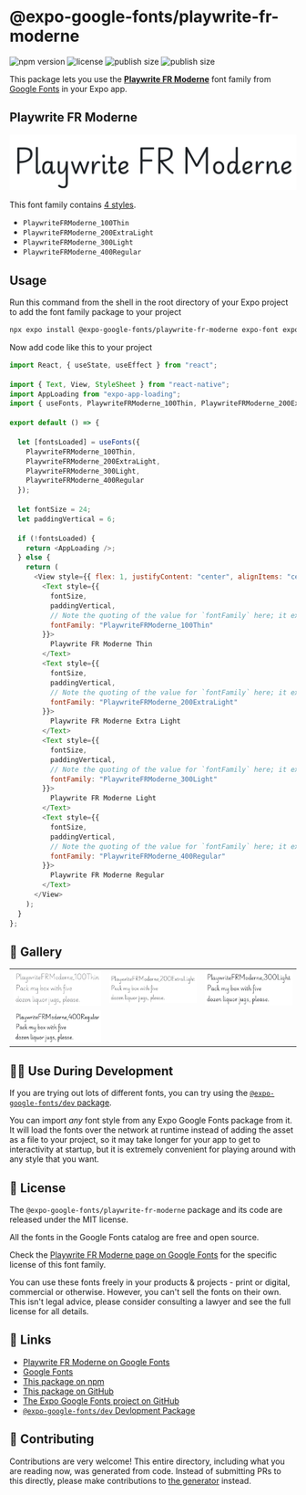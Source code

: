 # @expo-google-fonts/playwrite-fr-moderne

![npm version](https://flat.badgen.net/npm/v/@expo-google-fonts/playwrite-fr-moderne)
![license](https://flat.badgen.net/github/license/expo/google-fonts)
![publish size](https://flat.badgen.net/packagephobia/install/@expo-google-fonts/playwrite-fr-moderne)
![publish size](https://flat.badgen.net/packagephobia/publish/@expo-google-fonts/playwrite-fr-moderne)

This package lets you use the [**Playwrite FR Moderne**](https://fonts.google.com/specimen/Playwrite+FR+Moderne) font family from [Google Fonts](https://fonts.google.com/) in your Expo app.

## Playwrite FR Moderne

![Playwrite FR Moderne](./font-family.png)

This font family contains [4 styles](#-gallery).

- `PlaywriteFRModerne_100Thin`
- `PlaywriteFRModerne_200ExtraLight`
- `PlaywriteFRModerne_300Light`
- `PlaywriteFRModerne_400Regular`

## Usage

Run this command from the shell in the root directory of your Expo project to add the font family package to your project

```sh
npx expo install @expo-google-fonts/playwrite-fr-moderne expo-font expo-app-loading
```

Now add code like this to your project

```js
import React, { useState, useEffect } from "react";

import { Text, View, StyleSheet } from "react-native";
import AppLoading from "expo-app-loading";
import { useFonts, PlaywriteFRModerne_100Thin, PlaywriteFRModerne_200ExtraLight, PlaywriteFRModerne_300Light, PlaywriteFRModerne_400Regular } from '@expo-google-fonts/playwrite-fr-moderne';

export default () => {

  let [fontsLoaded] = useFonts({
    PlaywriteFRModerne_100Thin, 
    PlaywriteFRModerne_200ExtraLight, 
    PlaywriteFRModerne_300Light, 
    PlaywriteFRModerne_400Regular
  });

  let fontSize = 24;
  let paddingVertical = 6;

  if (!fontsLoaded) {
    return <AppLoading />;
  } else {
    return (
      <View style={{ flex: 1, justifyContent: "center", alignItems: "center" }}>
        <Text style={{
          fontSize,
          paddingVertical,
          // Note the quoting of the value for `fontFamily` here; it expects a string!
          fontFamily: "PlaywriteFRModerne_100Thin"
        }}>
          Playwrite FR Moderne Thin
        </Text>
        <Text style={{
          fontSize,
          paddingVertical,
          // Note the quoting of the value for `fontFamily` here; it expects a string!
          fontFamily: "PlaywriteFRModerne_200ExtraLight"
        }}>
          Playwrite FR Moderne Extra Light
        </Text>
        <Text style={{
          fontSize,
          paddingVertical,
          // Note the quoting of the value for `fontFamily` here; it expects a string!
          fontFamily: "PlaywriteFRModerne_300Light"
        }}>
          Playwrite FR Moderne Light
        </Text>
        <Text style={{
          fontSize,
          paddingVertical,
          // Note the quoting of the value for `fontFamily` here; it expects a string!
          fontFamily: "PlaywriteFRModerne_400Regular"
        }}>
          Playwrite FR Moderne Regular
        </Text>
      </View>
    );
  }
};
```

## 🔡 Gallery


||||
|-|-|-|
|![PlaywriteFRModerne_100Thin](./PlaywriteFRModerne_100Thin.ttf.png)|![PlaywriteFRModerne_200ExtraLight](./PlaywriteFRModerne_200ExtraLight.ttf.png)|![PlaywriteFRModerne_300Light](./PlaywriteFRModerne_300Light.ttf.png)||
|![PlaywriteFRModerne_400Regular](./PlaywriteFRModerne_400Regular.ttf.png)||||


## 👩‍💻 Use During Development

If you are trying out lots of different fonts, you can try using the [`@expo-google-fonts/dev` package](https://github.com/expo/google-fonts/tree/master/font-packages/dev#readme).

You can import _any_ font style from any Expo Google Fonts package from it. It will load the fonts over the network at runtime instead of adding the asset as a file to your project, so it may take longer for your app to get to interactivity at startup, but it is extremely convenient for playing around with any style that you want.


## 📖 License

The `@expo-google-fonts/playwrite-fr-moderne` package and its code are released under the MIT license.

All the fonts in the Google Fonts catalog are free and open source.

Check the [Playwrite FR Moderne page on Google Fonts](https://fonts.google.com/specimen/Playwrite+FR+Moderne) for the specific license of this font family.

You can use these fonts freely in your products & projects - print or digital, commercial or otherwise. However, you can't sell the fonts on their own. This isn't legal advice, please consider consulting a lawyer and see the full license for all details.

## 🔗 Links

- [Playwrite FR Moderne on Google Fonts](https://fonts.google.com/specimen/Playwrite+FR+Moderne)
- [Google Fonts](https://fonts.google.com/)
- [This package on npm](https://www.npmjs.com/package/@expo-google-fonts/playwrite-fr-moderne)
- [This package on GitHub](https://github.com/expo/google-fonts/tree/master/font-packages/playwrite-fr-moderne)
- [The Expo Google Fonts project on GitHub](https://github.com/expo/google-fonts)
- [`@expo-google-fonts/dev` Devlopment Package](https://github.com/expo/google-fonts/tree/master/font-packages/dev)

## 🤝 Contributing

Contributions are very welcome! This entire directory, including what you are reading now, was generated from code. Instead of submitting PRs to this directly, please make contributions to [the generator](https://github.com/expo/google-fonts/tree/master/packages/generator) instead.
